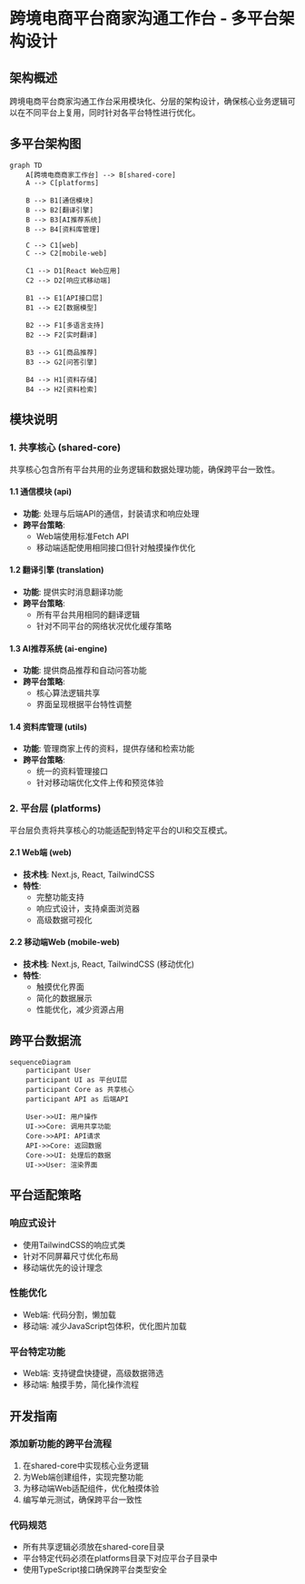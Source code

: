 # 跨境电商平台商家沟通工作台 - 多平台架构设计

## 架构概述

跨境电商平台商家沟通工作台采用模块化、分层的架构设计，确保核心业务逻辑可以在不同平台上复用，同时针对各平台特性进行优化。

## 多平台架构图

```mermaid
graph TD
    A[跨境电商商家工作台] --> B[shared-core]
    A --> C[platforms]
    
    B --> B1[通信模块]
    B --> B2[翻译引擎]
    B --> B3[AI推荐系统]
    B --> B4[资料库管理]
    
    C --> C1[web]
    C --> C2[mobile-web]
    
    C1 --> D1[React Web应用]
    C2 --> D2[响应式移动端]
    
    B1 --> E1[API接口层]
    B1 --> E2[数据模型]
    
    B2 --> F1[多语言支持]
    B2 --> F2[实时翻译]
    
    B3 --> G1[商品推荐]
    B3 --> G2[问答引擎]
    
    B4 --> H1[资料存储]
    B4 --> H2[资料检索]
```

## 模块说明

### 1. 共享核心 (shared-core)

共享核心包含所有平台共用的业务逻辑和数据处理功能，确保跨平台一致性。

#### 1.1 通信模块 (api)

- **功能**: 处理与后端API的通信，封装请求和响应处理
- **跨平台策略**: 
  - Web端使用标准Fetch API
  - 移动端适配使用相同接口但针对触摸操作优化

#### 1.2 翻译引擎 (translation)

- **功能**: 提供实时消息翻译功能
- **跨平台策略**:
  - 所有平台共用相同的翻译逻辑
  - 针对不同平台的网络状况优化缓存策略

#### 1.3 AI推荐系统 (ai-engine)

- **功能**: 提供商品推荐和自动问答功能
- **跨平台策略**:
  - 核心算法逻辑共享
  - 界面呈现根据平台特性调整

#### 1.4 资料库管理 (utils)

- **功能**: 管理商家上传的资料，提供存储和检索功能
- **跨平台策略**:
  - 统一的资料管理接口
  - 针对移动端优化文件上传和预览体验

### 2. 平台层 (platforms)

平台层负责将共享核心的功能适配到特定平台的UI和交互模式。

#### 2.1 Web端 (web)

- **技术栈**: Next.js, React, TailwindCSS
- **特性**:
  - 完整功能支持
  - 响应式设计，支持桌面浏览器
  - 高级数据可视化

#### 2.2 移动端Web (mobile-web)

- **技术栈**: Next.js, React, TailwindCSS (移动优化)
- **特性**:
  - 触摸优化界面
  - 简化的数据展示
  - 性能优化，减少资源占用

## 跨平台数据流

```mermaid
sequenceDiagram
    participant User
    participant UI as 平台UI层
    participant Core as 共享核心
    participant API as 后端API
    
    User->>UI: 用户操作
    UI->>Core: 调用共享功能
    Core->>API: API请求
    API->>Core: 返回数据
    Core->>UI: 处理后的数据
    UI->>User: 渲染界面
```

## 平台适配策略

### 响应式设计

- 使用TailwindCSS的响应式类
- 针对不同屏幕尺寸优化布局
- 移动端优先的设计理念

### 性能优化

- Web端: 代码分割，懒加载
- 移动端: 减少JavaScript包体积，优化图片加载

### 平台特定功能

- Web端: 支持键盘快捷键，高级数据筛选
- 移动端: 触摸手势，简化操作流程

## 开发指南

### 添加新功能的跨平台流程

1. 在shared-core中实现核心业务逻辑
2. 为Web端创建组件，实现完整功能
3. 为移动端Web适配组件，优化触摸体验
4. 编写单元测试，确保跨平台一致性

### 代码规范

- 所有共享逻辑必须放在shared-core目录
- 平台特定代码必须在platforms目录下对应平台子目录中
- 使用TypeScript接口确保跨平台类型安全 